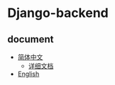 # Django-backend

## document

- [简体中文](../../README.md)
  - [详细文档](../zh-Hans/index.md)
- [English](README.md)

